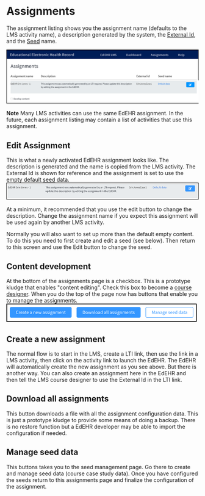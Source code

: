 # Assignments

The assignment listing shows you the assignment name (defaults to the LMS activity name), a description generated by the system, the [External Id](/shared/definitions.md#external-id), and the [Seed](/shared/definitions.md#seed) name.

![2]

**Note**  Many LMS activities can use the same EdEHR assignment. In the future, each assignment listing may contain a list of activities that use this assignment.


## Edit Assignment

This is what a newly activated EdEHR assignment looks like. The description is generated and the name is copied from the LMS activity. The External Id is shown for reference and the assignment is set to use the empty default [seed](/shared/definitions.md#seed) data.
![4]

At a minimum, it recommended that you use the edit button to change the description.  Change the assignment name if you expect this assignment will be used again by another LMS activity. 

Normally you will also want to set up more than the default empty content. To do this you need to first create and edit a seed (see below). Then return to this screen and use the Edit button to change the seed. 


## Content development

At the bottom of the assignments page is a checkbox.  This is a prototype kludge that enables "content editing". Check this box to become a [course designer](/shared/definitions.md#course-designer). When you do the top of the page now has buttons that enable you to manage the assignments.
![3]


## Create a new assignment

The normal flow is to start in the LMS, create a LTI link, then use the link in a LMS activity, then click on the activity link to launch the EdEHR.  The EdEHR will automatically create the new assignment as you see above.  But there is another way.  You can also create an assignment here in the EdEHR and then tell the LMS course designer to use the External Id in the LTI link.

## Download all assignments

This button downloads a file with all the assignment configuration data.  This is just a prototype kludge to provide some means of doing a backup. There is no restore function but a EdEHR developer may be able to import the configuration if needed.

## Manage seed data

This buttons takes you to the seed management page.  Go there to create and manage seed data (course case study data).  Once you have configured the seeds return to this assignments page and finalize the configuration of the assignment.


[1]: ../images/edehr-dashboard.png "EdEHR dashboard"
[2]: ../images/edehr-assignment-list-pre-config.png "Assignment listing before configuring the assignment"
[3]: ../images/edehr-assignment-course-designer-buttons.png "Course designer buttons"
[4]: ../images/edehr-assignment-before-edit.png "Assignment before edit"